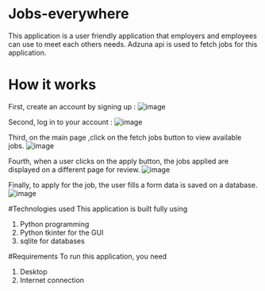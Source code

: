 # Jobs-everywhere
This application is a user friendly application that employers and employees can use to meet each others needs. Adzuna api is used to fetch jobs for this application.

# How it works
First, create an account by signing up :
![image](https://github.com/Wambura001/Jobs-everywhere/assets/87015626/f8f6fc67-b17a-4909-943c-83f59397adf8)

Second, log in to your account :
![image](https://github.com/Wambura001/Jobs-everywhere/assets/87015626/9d08125e-d755-4484-9529-81dfe81c6f5e)

Third, on the main page ,click on the fetch jobs button to view available jobs.
![image](https://github.com/Wambura001/Jobs-everywhere/assets/87015626/e839c5ed-b041-476c-b0dd-14f453a41e6d)

Fourth, when a user clicks on the apply button, the jobs applied are displayed on a different page for review. 
![image](https://github.com/Wambura001/Jobs-everywhere/assets/87015626/f986c2e2-7262-4fe6-8fc0-2d705bb52bc1)

Finally, to apply for the job, the user fills a form data is saved on a database. 
![image](https://github.com/Wambura001/Jobs-everywhere/assets/87015626/69a1db4d-000e-46c2-9669-70ee67bfeb0e)

#Technologies used
This application is built fully using 
1. Python programming 
2. Python tkinter for the GUI
3. sqlite for databases 

#Requirements
To run this application, you need
1. Desktop
2. Internet connection


